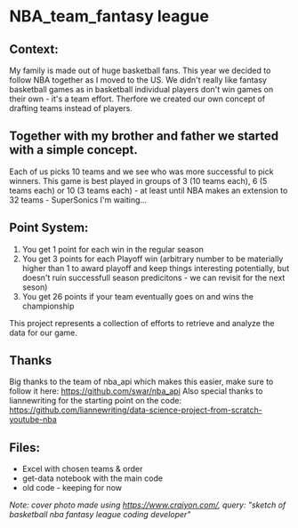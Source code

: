 # NBA_team_fantasy league

## Context:
My family is made out of huge basketball fans.
This year we decided to follow NBA together as I moved to the US.
We didn't really like fantasy basketball games as in basketball individual players don't win games on their own - it's a team effort.
Therfore we created our own concept of drafting teams instead of players.

## Together with my brother and father we started with a simple concept.
Each of us picks 10 teams and we see who was more successful to pick winners.
This game is best played in groups of 3 (10 teams each), 6 (5 teams each) or 10 (3 teams each) - at least until NBA makes an extension to 32 teams - SuperSonics I'm waiting...

## Point System:
1. You get 1 point for each win in the regular season
2. You get 3 points for each Playoff win (arbitrary number to be materially higher than 1 to award playoff and keep things interesting potentially, but doesn't ruin successfull season predicitons - we can revisit for the next seson)
3. You get 26 points if your team eventually goes on and wins the championship

This project represents a collection of efforts to retrieve and analyze the data for our game.


## Thanks
Big thanks to the team of nba_api which makes this easier, make sure to follow it here: https://github.com/swar/nba_api
Also special thanks to liannewriting for the starting point on the code: https://github.com/liannewriting/data-science-project-from-scratch-youtube-nba

## Files:
* Excel with chosen teams & order
* get-data notebook with the main code
* old code - keeping for now


_Note: cover photo made using https://www.craiyon.com/, query: "sketch of basketball nba fantasy league coding developer"_
